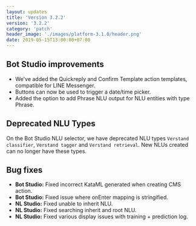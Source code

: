 ```yaml
---
layout: updates
title: 'Version 3.2.2'
version: '3.2.2'
category: 'patch'
header_image: './images/platform-3.1.0/header.png'
date: 2019-05-15T13:00:00+07:00
---
```


## Bot Studio improvements

- We've added the Quickreply and Confirm Template action templates, compatible for LINE Messenger.
- Buttons can now be used to trigger a date/time picker.
- Added the option to add Phrase NLU output for NLU entities with type Phrase.

## Deprecated NLU Types

On the Bot Studio NLU selector, we have deprecated NLU types `Verstand classifier`, `Verstand tagger` and `Verstand retrieval`. New NLUs created can no longer have these types.

## Bug fixes

- **Bot Studio:** Fixed incorrect KataML generated when creating CMS action.
- **Bot Studio:** Fixed issue where onEnter mapping is stringified.
- **NL Studio:** Fixed unable to inherit NLU.
- **NL Studio:** Fixed searching inherit and root NLU.
- **NL Studio:** Fixed various display issues with training + prediction log.
